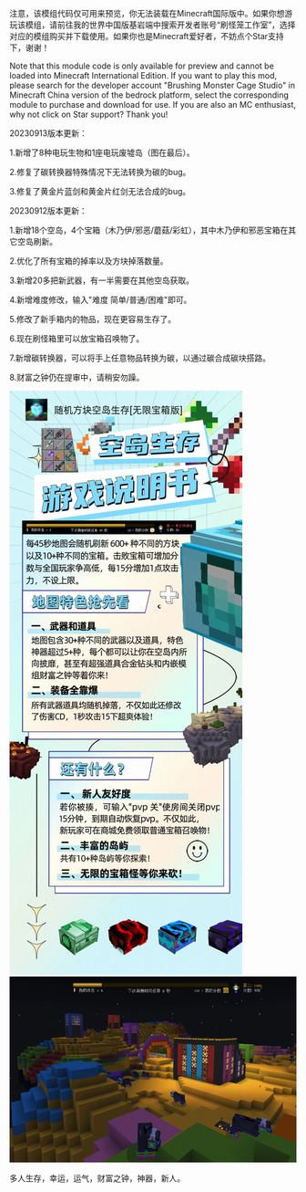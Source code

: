 注意，该模组代码仅可用来预览，你无法装载在Minecraft国际版中。如果你想游玩该模组，请前往我的世界中国版基岩端中搜索开发者账号“刷怪笼工作室”，选择对应的模组购买并下载使用。如果你也是Minecraft爱好者，不妨点个Star支持下，谢谢！

Note that this module code is only available for preview and cannot be loaded into Minecraft International Edition. If you want to play this mod, please search for the developer account "Brushing Monster Cage Studio" in Minecraft China version of the bedrock platform, select the corresponding module to purchase and download for use. If you are also an MC enthusiast, why not click on Star support? Thank you!

20230913版本更新：

1.新增了8种电玩生物和1座电玩废墟岛（图在最后）。

2.修复了碳转换器特殊情况下无法转换为碳的bug。

3.修复了黄金片蓝剑和黄金片红剑无法合成的bug。



20230912版本更新：

1.新增18个空岛，4个宝箱（木乃伊/邪恶/蘑菇/彩虹），其中木乃伊和邪恶宝箱在其它空岛刷新。

2.优化了所有宝箱的掉率以及方块掉落数量。

3.新增20多把新武器，有一半需要在其他空岛获取。

4.新增难度修改，输入"难度 简单/普通/困难"即可。

5.修改了新手箱内的物品，现在更容易生存了。

6.现在刷怪箱里可以放宝箱召唤物了。

7.新增碳转换器，可以将手上任意物品转换为碳，以通过碳合成碳块搭路。

8.财富之钟仍在提审中，请稍安勿躁。

![输入图片说明](64fca89c9eab21c0298fd722UyEWQKaB05.png)
![输入图片说明](65001e8c450ccc3584dcff10sP1pdTeW05.png)




多人生存，幸运，运气，财富之钟，神器，新人。